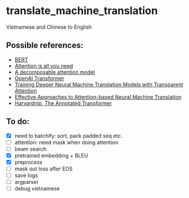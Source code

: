 # translate_machine_translation
Vietnamese and Chinese to English 
## Possible references:
- [BERT](https://arxiv.org/pdf/1810.04805.pdf)
- [Attention is all you need](https://arxiv.org/pdf/1706.03762.pdf)
- [A decomposable attention model](https://arxiv.org/pdf/1606.01933.pdf)
- [OpenAI Transformer](https://s3-us-west-2.amazonaws.com/openai-assets/research-covers/language-unsupervised/language_understanding_paper.pdf)
- [Training Deeper Neural Machine Translation Models with Transparent Attention](http://aclweb.org/anthology/D18-1338)
- [Effective Approaches to Attention-based Neural Machine Translation](https://arxiv.org/pdf/1508.04025.pdf)
- [Harvardnlp, The Annotated Transformer](http://nlp.seas.harvard.edu/2018/04/03/attention.html)

## To do:
- [x] need to batchify: sort, pack padded seq etc.
- [ ] attention: need mask when doing attention
- [ ] beam search
- [x] pretrained embedding + BLEU
- [x] preprocess
- [ ] mask out loss after EOS
- [ ] save logs
- [ ] argparser
- [ ] debug vietnamese
